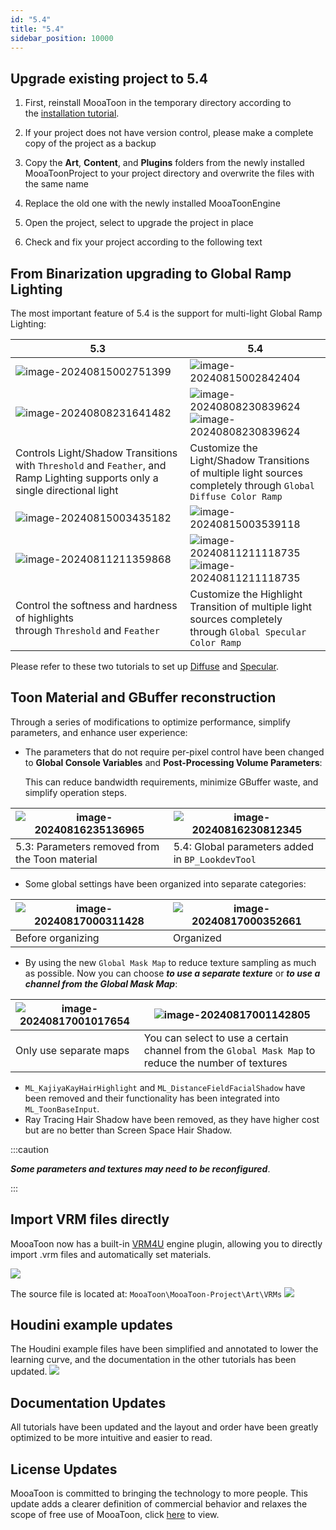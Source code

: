 ```yaml
---
id: "5.4"
title: "5.4"
sidebar_position: 10000
---
```

## Upgrade existing project to 5.4 

1. First, reinstall MooaToon in the temporary directory according to the [installation tutorial](/docs/GettingStarted/).  
    
2. If your project does not have version control, please make a complete copy of the project as a backup  
    
3. Copy the **Art**, **Content**, and **Plugins** folders from the newly installed MooaToonProject to your project directory and overwrite the files with the same name  
    
4. Replace the old one with the newly installed MooaToonEngine 
5. Open the project, select to upgrade the project in place
6. Check and fix your project according to the following text

## From Binarization upgrading to Global Ramp Lighting

The most important feature of 5.4 is the support for multi-light Global Ramp Lighting:

| 5.3                                                                                                                          | 5.4                                                                                                                                                       |
| ---------------------------------------------------------------------------------------------------------------------------- | --------------------------------------------------------------------------------------------------------------------------------------------------------- |
| ![image-20240815002751399](./assets/image-20240815002751399.png)                                                             | ![image-20240815002842404](./assets/image-20240815002842404.png)                                                                                          |
| ![image-20240808231641482](./../Tutorial/assets/image-20240808231641482.png)                                                 | ![image-20240808230839624](./../Tutorial/assets/image-20240809001134948.png) ![image-20240808230839624](./../Tutorial/assets/image-20240808230839624.png) |
| Controls Light/Shadow Transitions with `Threshold` and `Feather`, and Ramp Lighting supports only a single directional light | Customize the Light/Shadow Transitions of multiple light sources completely through `Global Diffuse Color Ramp`                                           |
| ![image-20240815003435182](./assets/image-20240815003435182.png)                                                             | ![image-20240815003539118](./assets/image-20240815003539118.png)                                                                                          |
| ![image-20240811211359868](./../Tutorial/assets/image-20240811211359868.png)                                                 | ![image-20240811211118735](./../Tutorial/assets/image-20240811211100409.png) ![image-20240811211118735](./../Tutorial/assets/image-20240811211118735.png) |
| Control the softness and hardness of highlights through `Threshold` and `Feather`                                            | Customize the Highlight Transition of multiple light sources completely through `Global Specular Color Ramp`                                              |

Please refer to these two tutorials to set up [Diffuse](/docs/Tutorial/ControlLightShadowColorTransition) and [Specular](/docs/Tutorial/AddStylizedHairHighlights#controlling-highlight-transitions-with-specular-color-ramp).

## Toon Material and GBuffer reconstruction

Through a series of modifications to optimize performance, simplify parameters, and enhance user experience:  

- The parameters that do not require per-pixel control have been changed to **Global Console Variables** and **Post-Processing Volume Parameters**:  
    
    This can reduce bandwidth requirements, minimize GBuffer waste, and simplify operation steps.

| ![image-20240816235136965](./assets/image-20240816235136965.png) | ![image-20240816230812345](./assets/image-20240816230812345.png) |
| ---------------------------------------------------------------- | ---------------------------------------------------------------- |
| 5.3: Parameters removed from the Toon material                   | 5.4: Global parameters added in `BP_LookdevTool`                 |

- Some global settings have been organized into separate categories:

| ![image-20240817000311428](./assets/image-20240817000311428.png) | ![image-20240817000352661](./assets/image-20240817000352661.png) |
| ---------------------------------------------------------------- | ---------------------------------------------------------------- |
| Before organizing                                                | Organized                                                        |
- By using the new `Global Mask Map` to reduce texture sampling as much as possible. Now you can choose _**to use a separate texture**_ or _**to use a channel from the Global Mask Map**_:

| ![image-20240817001017654](./assets/image-20240817001017654.png) | ![image-20240817001142805](./assets/image-20240817001142805.png)                                    |
| ---------------------------------------------------------------- | --------------------------------------------------------------------------------------------------- |
| Only use separate maps                                           | You can select to use a certain channel from the `Global Mask Map` to reduce the number of textures |
- `ML_KajiyaKayHairHighlight` and `ML_DistanceFieldFacialShadow` have been removed and their functionality has been integrated into `ML_ToonBaseInput`.
- Ray Tracing Hair Shadow have been removed, as they have higher cost but are no better than Screen Space Hair Shadow.

:::caution

***Some parameters and textures may need to be reconfigured***.

:::


## Import VRM files directly 

MooaToon now has a built-in [VRM4U](https://github.com/JasonMa0012/VRM4U_MooaToon) engine plugin, allowing you to directly import .vrm files and automatically set materials.

![](assets/Pasted%20image%2020240817214949.png)

The source file is located at: `MooaToon\MooaToon-Project\Art\VRMs`
![](assets/Pasted%20image%2020240817215556.png)


## Houdini example updates

The Houdini example files have been simplified and annotated to lower the learning curve, and the documentation in the other tutorials has been updated.
![](assets/Pasted%20image%2020240817220847.png)
## Documentation Updates

All tutorials have been updated and the layout and order have been greatly optimized to be more intuitive and easier to read.

## License Updates

MooaToon is committed to bringing the technology to more people. This update adds a clearer definition of commercial behavior and relaxes the scope of free use of MooaToon, click [here](./../Licence.md) to view.